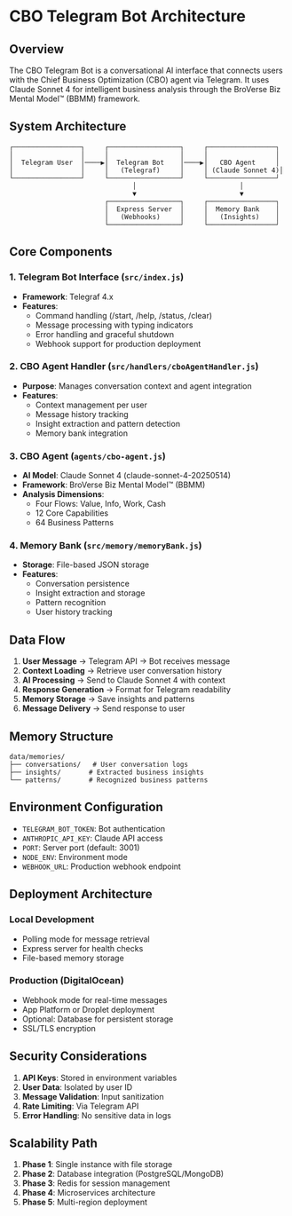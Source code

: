 # CBO Telegram Bot Architecture

## Overview

The CBO Telegram Bot is a conversational AI interface that connects users with the Chief Business Optimization (CBO) agent via Telegram. It uses Claude Sonnet 4 for intelligent business analysis through the BroVerse Biz Mental Model™ (BBMM) framework.

## System Architecture

```
┌─────────────────┐     ┌──────────────────┐     ┌─────────────────┐
│                 │     │                  │     │                 │
│  Telegram User  │────▶│  Telegram Bot    │────▶│   CBO Agent     │
│                 │     │   (Telegraf)     │     │ (Claude Sonnet 4)│
└─────────────────┘     └──────────────────┘     └─────────────────┘
                               │                          │
                               ▼                          ▼
                        ┌──────────────────┐     ┌─────────────────┐
                        │  Express Server  │     │  Memory Bank    │
                        │   (Webhooks)     │     │   (Insights)    │
                        └──────────────────┘     └─────────────────┘
```

## Core Components

### 1. Telegram Bot Interface (`src/index.js`)
- **Framework**: Telegraf 4.x
- **Features**:
  - Command handling (/start, /help, /status, /clear)
  - Message processing with typing indicators
  - Error handling and graceful shutdown
  - Webhook support for production deployment

### 2. CBO Agent Handler (`src/handlers/cboAgentHandler.js`)
- **Purpose**: Manages conversation context and agent integration
- **Features**:
  - Context management per user
  - Message history tracking
  - Insight extraction and pattern detection
  - Memory bank integration

### 3. CBO Agent (`agents/cbo-agent.js`)
- **AI Model**: Claude Sonnet 4 (claude-sonnet-4-20250514)
- **Framework**: BroVerse Biz Mental Model™ (BBMM)
- **Analysis Dimensions**:
  - Four Flows: Value, Info, Work, Cash
  - 12 Core Capabilities
  - 64 Business Patterns

### 4. Memory Bank (`src/memory/memoryBank.js`)
- **Storage**: File-based JSON storage
- **Features**:
  - Conversation persistence
  - Insight extraction and storage
  - Pattern recognition
  - User history tracking

## Data Flow

1. **User Message** → Telegram API → Bot receives message
2. **Context Loading** → Retrieve user conversation history
3. **AI Processing** → Send to Claude Sonnet 4 with context
4. **Response Generation** → Format for Telegram readability
5. **Memory Storage** → Save insights and patterns
6. **Message Delivery** → Send response to user

## Memory Structure

```
data/memories/
├── conversations/   # User conversation logs
├── insights/       # Extracted business insights
└── patterns/       # Recognized business patterns
```

## Environment Configuration

- `TELEGRAM_BOT_TOKEN`: Bot authentication
- `ANTHROPIC_API_KEY`: Claude API access
- `PORT`: Server port (default: 3001)
- `NODE_ENV`: Environment mode
- `WEBHOOK_URL`: Production webhook endpoint

## Deployment Architecture

### Local Development
- Polling mode for message retrieval
- Express server for health checks
- File-based memory storage

### Production (DigitalOcean)
- Webhook mode for real-time messages
- App Platform or Droplet deployment
- Optional: Database for persistent storage
- SSL/TLS encryption

## Security Considerations

1. **API Keys**: Stored in environment variables
2. **User Data**: Isolated by user ID
3. **Message Validation**: Input sanitization
4. **Rate Limiting**: Via Telegram API
5. **Error Handling**: No sensitive data in logs

## Scalability Path

1. **Phase 1**: Single instance with file storage
2. **Phase 2**: Database integration (PostgreSQL/MongoDB)
3. **Phase 3**: Redis for session management
4. **Phase 4**: Microservices architecture
5. **Phase 5**: Multi-region deployment